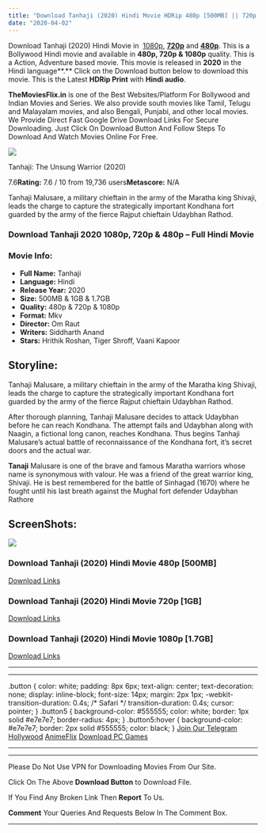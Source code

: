 ```yaml
---
title: "Download Tanhaji (2020) Hindi Movie HDRip 480p [500MB] || 720p [1GB] || 1080p [1.7GB]"
date: "2020-04-02"
---
```


Download Tanhaji (2020) Hindi Movie in  [1080p](https://1moviesflix.com/1080p-movies/), [**720p**](https://1moviesflix.com/720p-movies/) and **[480p](https://1moviesflix.com/480p-movies/)**. This is a Bollywood Hindi movie and available in **480p, 720p & 1080p** quality. This is a Action, Adventure based movie. This movie is released in **2020** in the Hindi language**.** Click on the Download button below to download this movie. This is the Latest **HDRip Print** with **Hindi audio**.

**TheMoviesFlix.in** is one of the Best Websites/Platform For Bollywood and Indian Movies and Series. We also provide south movies like Tamil, Telugu and Malayalam movies, and also Bengali, Punjabi, and other local movies. We Provide Direct Fast Google Drive Download Links For Secure Downloading. Just Click On Download Button And Follow Steps To Download And Watch Movies Online For Free.

[![](https://m.media-amazon.com/images/M/MV5BMDc5ZmQ3MzUtYTY4OS00YTE3LTkwNmItNmQ2ODIwNWM3MzY1XkEyXkFqcGdeQXVyODE5NzE3OTE@._V1_SX300.jpg)](https://www.imdb.com/title/tt8108274/ "Tanhaji: The Unsung Warrior")

Tanhaji: The Unsung Warrior (2020)

7.6**Rating:** 7.6 / 10 from 19,736 users**Metascore:** N/A

Tanhaji Malusare, a military chieftain in the army of the Maratha king Shivaji, leads the charge to capture the strategically important Kondhana fort guarded by the army of the fierce Rajput chieftain Udaybhan Rathod.

### Download Tanhaji 2020 1080p, 720p & 480p – Full Hindi Movie

### Movie Info:

- **Full Name:** Tanhaji
- **Language:** Hindi
- **Release Year:** 2020
- **Size:** 500MB & 1GB & 1.7GB
- **Quality:** 480p & 720p & 1080p
- **Format:** Mkv
- **Director:** Om Raut
- **Writers:** Siddharth Anand
- **Stars:** Hrithik Roshan, Tiger Shroff, Vaani Kapoor

## Storyline:

Tanhaji Malusare, a military chieftain in the army of the Maratha king Shivaji, leads the charge to capture the strategically important Kondhana fort guarded by the army of the fierce Rajput chieftain Udaybhan Rathod.

After thorough planning, Tanhaji Malusare decides to attack Udaybhan before he can reach Kondhana. The attempt fails and Udaybhan along with Naagin, a fictional long canon, reaches Kondhana. Thus begins Tanhaji Malusare’s actual battle of reconnaissance of the Kondhana fort, it’s secret doors and the actual war.

**Tanaji** Malusare is one of the brave and famous Maratha warriors whose name is synonymous with valour. He was a friend of the great warrior king, Shivaji. He is best remembered for the battle of Sinhagad (1670) where he fought until his last breath against the Mughal fort defender Udaybhan Rathore

## ScreenShots:

![](https://i.imgur.com/lqUjkVc.jpg)

### Download Tanhaji (2020) Hindi Movie 480p \[500MB\]

[Download Links](https://1moviesflix.com?a270777880=bVI0bGhVbDRybTVZUnMrNURob2JsOEdnc2U4Ymorczl6UEN5Rlo3SXlKNTk3dVNUcmtOYTkrVWR1c21pREJXNCtodFZ0OEp4a05JQ0h6YUlvOHRrL2lleld6ZU1FeEJBNG9TOTI5Y09mOGs9)

### Download Tanhaji (2020) Hindi Movie 720p \[1GB\]

[Download Links](https://1moviesflix.com?a270777880=bVI0bGhVbDRybTVZUnMrNURob2JsOEdnc2U4Ymorczl6UEN5Rlo3SXlKNTk3dVNUcmtOYTkrVWR1c21pREJXNFlGK0xZN1NXYU5JelpLcU5DRmpnSGNwUkRXL1FaWWJkek1oYjM3NEs1c009)

### Download Tanhaji (2020) Hindi Movie 1080p \[1.7GB\]

[Download Links](https://1moviesflix.com?a270777880=bVI0bGhVbDRybTVZUnMrNURob2JsOEdnc2U4Ymorczl6UEN5Rlo3SXlKNTk3dVNUcmtOYTkrVWR1c21pREJXNFdES0E4bThDQS9RYjQ5djVmUis5TWZ4ZE1ZY1MxZjdaMlRmKzlndEdPVm89)

* * *

* * *

.button { color: white; padding: 8px 6px; text-align: center; text-decoration: none; display: inline-block; font-size: 14px; margin: 2px 1px; -webkit-transition-duration: 0.4s; /\* Safari \*/ transition-duration: 0.4s; cursor: pointer; } .button5 { background-color: #555555; color: white; border: 1px solid #e7e7e7; border-radius: 4px; } .button5:hover { background-color: #e7e7e7; border: 2px solid #555555; color: black; } [Join Our Telegram](http://gdrivepro.xyz/join.php) [Hollywood](https://moviesverse.com/) [AnimeFlix](https://animeflix.in/) [Download PC Games](https://gamesflix.net/)  

* * *

* * *

  

Please Do Not Use VPN for Downloading Movies From Our Site.

Click On The Above **Download Button** to Download File.

If You Find Any Broken Link Then **Report** To Us.

**Comment** Your Queries And Requests Below In The Comment Box.

* * *
